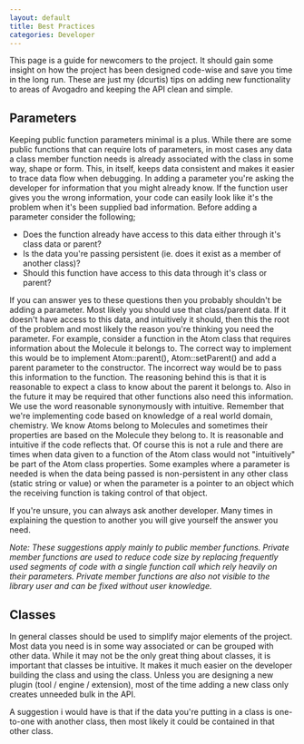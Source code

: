 ```yaml
---
layout: default
title: Best Practices
categories: Developer
---
```




This page is a guide for newcomers to the project. It should gain some insight on how the project has been designed code-wise and save you time in the long run. These are just my (dcurtis) tips on adding new functionality to areas of Avogadro and keeping the API clean and simple.

Parameters
----------

Keeping public function parameters minimal is a plus. While there are some public functions that can require lots of parameters, in most cases any data a class member function needs is already associated with the class in some way, shape or form. This, in itself, keeps data consistent and makes it easier to trace data flow when debugging. In adding a parameter you're asking the developer for information that you might already know. If the function user gives you the wrong information, your code can easily look like it's the problem when it's been supplied bad information. Before adding a parameter consider the following;

-   Does the function already have access to this data either through it's class data or parent?
-   Is the data you're passing persistent (ie. does it exist as a member of another class)?
-   Should this function have access to this data through it's class or parent?

If you can answer yes to these questions then you probably shouldn't be adding a parameter. Most likely you should use that class/parent data. If it doesn't have access to this data, and intuitively it should, then this the root of the problem and most likely the reason you're thinking you need the parameter. For example, consider a function in the Atom class that requires information about the Molecule it belongs to. The correct way to implement this would be to implement Atom::parent(), Atom::setParent() and add a parent parameter to the constructor. The incorrect way would be to pass this information to the function. The reasoning behind this is that it is reasonable to expect a class to know about the parent it belongs to. Also in the future it may be required that other functions also need this information. We use the word reasonable synonymously with intuitive. Remember that we're implementing code based on knowledge of a real world domain, chemistry. We know Atoms belong to Molecules and sometimes their properties are based on the Molecule they belong to. It is reasonable and intuitive if the code reflects that. Of course this is not a rule and there are times when data given to a function of the Atom class would not "intuitively" be part of the Atom class properties. Some examples where a parameter is needed is when the data being passed is non-persistent in any other class (static string or value) or when the parameter is a pointer to an object which the receiving function is taking control of that object.

If you're unsure, you can always ask another developer. Many times in explaining the question to another you will give yourself the answer you need.

*Note: These suggestions apply mainly to public member functions. Private member functions are used to reduce code size by replacing frequently used segments of code with a single function call which rely heavily on their parameters. Private member functions are also not visible to the library user and can be fixed without user knowledge.*

Classes
-------

In general classes should be used to simplify major elements of the project. Most data you need is in some way associated or can be grouped with other data. While it may not be the only great thing about classes, it is important that classes be intuitive. It makes it much easier on the developer building the class and using the class. Unless you are designing a new plugin (tool / engine / extension), most of the time adding a new class only creates unneeded bulk in the API.

A suggestion i would have is that if the data you're putting in a class is one-to-one with another class, then most likely it could be contained in that other class.



